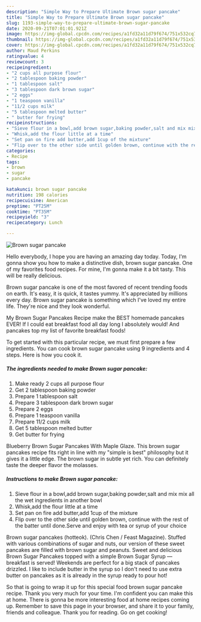 ```yaml
---
description: "Simple Way to Prepare Ultimate Brown sugar pancake"
title: "Simple Way to Prepare Ultimate Brown sugar pancake"
slug: 1193-simple-way-to-prepare-ultimate-brown-sugar-pancake
date: 2020-09-21T07:01:01.921Z
image: https://img-global.cpcdn.com/recipes/a1fd32a11d79f674/751x532cq70/brown-sugar-pancake-recipe-main-photo.jpg
thumbnail: https://img-global.cpcdn.com/recipes/a1fd32a11d79f674/751x532cq70/brown-sugar-pancake-recipe-main-photo.jpg
cover: https://img-global.cpcdn.com/recipes/a1fd32a11d79f674/751x532cq70/brown-sugar-pancake-recipe-main-photo.jpg
author: Maud Perkins
ratingvalue: 4
reviewcount: 3
recipeingredient:
- "2 cups all purpose flour"
- "2 tablespoon baking powder"
- "1 tablespoon salt"
- "3 tablespoon dark brown sugar"
- "2 eggs"
- "1 teaspoon vanilla"
- "11/2 cups milk"
- "5 tablespoon melted butter"
- " butter for frying"
recipeinstructions:
- "Sieve flour in a bowl,add brown sugar,baking powder,salt and mix mix all the wet ingredients in another bowl"
- "Whisk,add the flour little at a time"
- "Set pan on fire add butter,add 1cup of the mixture"
- "Flip over to the other side until golden brown, continue with the rest of the batter until done.Serve and enjoy with tea or syrup of your choice"
categories:
- Recipe
tags:
- brown
- sugar
- pancake

katakunci: brown sugar pancake 
nutrition: 198 calories
recipecuisine: American
preptime: "PT25M"
cooktime: "PT35M"
recipeyield: "3"
recipecategory: Lunch

---
```



![Brown sugar pancake](https://img-global.cpcdn.com/recipes/a1fd32a11d79f674/751x532cq70/brown-sugar-pancake-recipe-main-photo.jpg)

Hello everybody, I hope you are having an amazing day today. Today, I'm gonna show you how to make a distinctive dish, brown sugar pancake. One of my favorites food recipes. For mine, I'm gonna make it a bit tasty. This will be really delicious.

Brown sugar pancake is one of the most favored of recent trending foods on earth. It's easy, it is quick, it tastes yummy. It's appreciated by millions every day. Brown sugar pancake is something which I've loved my entire life. They're nice and they look wonderful.

My Brown Sugar Pancakes Recipe make the BEST homemade pancakes EVER! If I could eat breakfast food all day long I absolutely would! And pancakes top my list of favorite breakfast foods!


To get started with this particular recipe, we must first prepare a few ingredients. You can cook brown sugar pancake using 9 ingredients and 4 steps. Here is how you cook it.

<!--inarticleads1-->

##### The ingredients needed to make Brown sugar pancake:

1. Make ready 2 cups all purpose flour
1. Get 2 tablespoon baking powder
1. Prepare 1 tablespoon salt
1. Prepare 3 tablespoon dark brown sugar
1. Prepare 2 eggs
1. Prepare 1 teaspoon vanilla
1. Prepare 11/2 cups milk
1. Get 5 tablespoon melted butter
1. Get  butter for frying


Blueberry Brown Sugar Pancakes With Maple Glaze. This brown sugar pancakes recipe fits right in line with my &#34;simple is best&#34; philosophy but it gives it a little edge. The brown sugar in subtle yet rich. You can definitely taste the deeper flavor the molasses. 

<!--inarticleads2-->

##### Instructions to make Brown sugar pancake:

1. Sieve flour in a bowl,add brown sugar,baking powder,salt and mix mix all the wet ingredients in another bowl
1. Whisk,add the flour little at a time
1. Set pan on fire add butter,add 1cup of the mixture
1. Flip over to the other side until golden brown, continue with the rest of the batter until done.Serve and enjoy with tea or syrup of your choice


Brown sugar pancakes (hotteok). (Chris Chen / Feast Magazine). Stuffed with various combinations of sugar and nuts, our version of these sweet pancakes are filled with brown sugar and peanuts. Sweet and delicious Brown Sugar Pancakes topped with a simple Brown Sugar Syrup — breakfast is served! Weekends are perfect for a big stack of pancakes drizzled. I like to include butter in the syrup so I don&#39;t need to use extra butter on pancakes as it is already in the syrup ready to pour hot! 

So that is going to wrap it up for this special food brown sugar pancake recipe. Thank you very much for your time. I'm confident you can make this at home. There is gonna be more interesting food at home recipes coming up. Remember to save this page in your browser, and share it to your family, friends and colleague. Thank you for reading. Go on get cooking!
